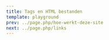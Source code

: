 ```yaml
---
title: Tags en HTML bestanden
template: playground
prev: ../page.php/hoe-werkt-deze-site
next: ../page.php/links
---
```



